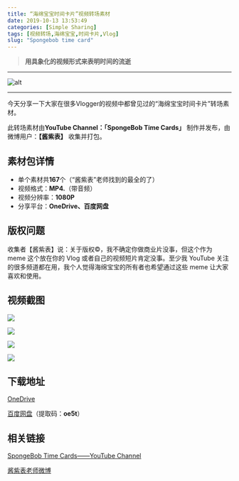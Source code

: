 ```yaml
---
title: “海绵宝宝时间卡片”视频转场素材
date: 2019-10-13 13:53:49
categories: [Simple Sharing]
tags: [视频转场,海绵宝宝,时间卡片,Vlog]
slug: "Spongebob time card"
---
```


> **用具象化的视频形式来表明时间的流逝**

<!--more-->

---

![alt](https://dawnblog-1300625500.cos.ap-guangzhou.myqcloud.com/images/20200305155100.jpg "Unsplash")

---

今天分享一下大家在很多Vlogger的视频中都曾见过的“海绵宝宝时间卡片”转场素材。

此转场素材由**YouTube Channel：「SpongeBob Time Cards」** 制作并发布，由微博用户：**【酱紫表】** 收集并打包。

## 素材包详情
- 单个素材共**167**个（“酱紫表”老师找到的最全的了）
- 视频格式：**MP4.**（带音频）
- 视频分辨率：**1080P**
- 分享平台：**OneDrive、百度网盘**

## 版权问题

收集者【酱紫表】说：关于版权©，我不确定你做商业片没事，但这个作为 meme 这个放在你的 Vlog 或者自己的视频短片肯定没事。至少我 YouTube 关注的很多频道都在用，我个人觉得海绵宝宝的所有者也希望通过这些 meme 让大家喜欢和使用。

## 视频截图

![](https://dawnblog-1300625500.cos.ap-guangzhou.myqcloud.com/images/20200323145624.jpg)

![](https://dawnblog-1300625500.cos.ap-guangzhou.myqcloud.com/images/20200323145623.jpg)

![](https://dawnblog-1300625500.cos.ap-guangzhou.myqcloud.com/images/20200323145622.jpg)

![](https://dawnblog-1300625500.cos.ap-guangzhou.myqcloud.com/images/20200323145621.jpg)

## 下载地址

[OneDrive](https://1drv.ms/u/s!AmU0iz6ewjBfoRIM4fAB0jnWd8d1?e=PWSNgO)

[百度网盘](https://pan.baidu.com/s/1fX5tBH1kVt5gbaGfh78ZOQ)（提取码：**oe5t**）



## 相关链接

[SpongeBob Time Cards——YouTube Channel](https://www.youtube.com/channel/UCjfmzjLRyiwgMnZ2pltNSlQ/videos)

[酱紫表老师微博](https://weibo.com/u/3138279871?from=feed&loc=avatar)
